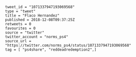 ```
tweet_id = "1071337947193069568"
type = "tweet"
title = "Flaco Hernandez"
published = 2018-12-08T09:37:25Z
retweets = 0
favourites = 0
source = "twitter"
twitter_account = "norms_ps4"
source_url = "https://twitter.com/norms_ps4/status/1071337947193069568"
tag = [ "ps4share", "reddeadredemption2",]
```

<p class='image'><img src='http://mnf.m17s.net/2018/12/08/Dt4oLwrWsAEwhJL.jpg' alt=''></p>

